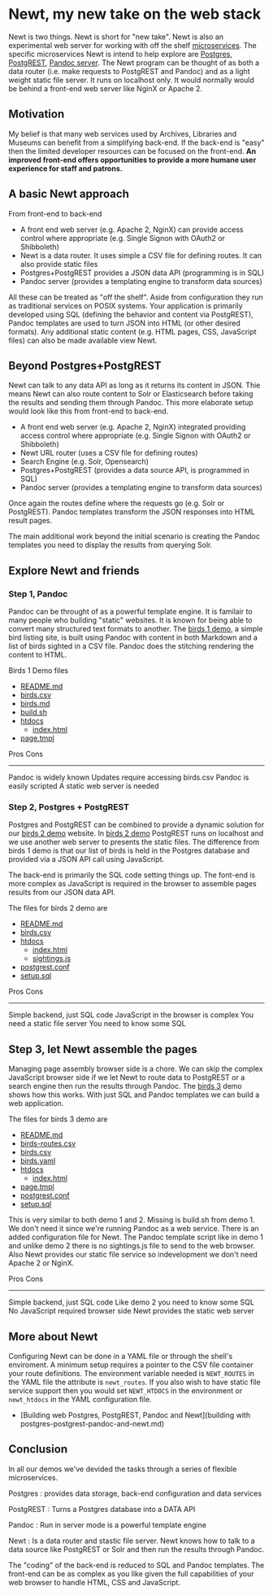 
# Newt, my new take on the web stack

Newt is two things. Newt is short for "new take". Newt is also an experimental web server for working with off the shelf [microservices](https://en.wikipedia.org/wiki/Microservices). The specific microservices Newt is intend to help explore are [Postgres](https://postgresql.org), [PostgREST](https://postgrest.org), [Pandoc server](https://pandoc.org). The Newt program can be thought of as both a data router (i.e. make requests to PostgREST and Pandoc) and as a light weight static file server. It runs on localhost only. It would normally would be behind a front-end web server like NginX or Apache 2.


## Motivation

My belief is that many web services used by Archives, Libraries and Museums can benefit from a simplifying back-end. If the back-end is "easy" then the limited developer resources can be focused on the front-end. **An improved front-end offers opportunities to provide a more humane user experience for staff and patrons.**

## A basic Newt approach

From front-end to back-end

- A front end web server (e.g. Apache 2, NginX) can provide access control where appropriate (e.g. Single Signon with OAuth2 or Shibboleth)
- Newt is a data router. It uses simple a CSV file for defining routes. It can also provide static files
- Postgres+PostgREST provides a JSON data API (programming is in SQL)
- Pandoc server (provides a templating engine to transform data sources)

All these can be treated as "off the shelf". Aside from configuration they run as traditional services on POSIX systems.  Your application is primarily developed using SQL (defining the behavior and content via PostgREST), Pandoc templates are used to turn JSON into HTML (or other desired formats). Any additional static content (e.g. HTML pages, CSS, JavaScript files) can also be made available view Newt.

## Beyond Postgres+PostgREST

Newt can talk to any data API as long as it returns its content in JSON. Thie means Newt can also route content to Solr or Elasticsearch before taking the results and sending them through Pandoc. This more elaborate setup would look like this from front-end to back-end.

- A front end web server (e.g. Apache 2, NginX) integrated providing access control where appropriate (e.g. Single Signon with OAuth2 or Shibboleth)
- Newt URL router (uses a CSV file for defining routes)
- Search Engine (e.g. Solr, Opensearch)
- Postgres+PostgREST (provides a data source API, is programmed in SQL)
- Pandoc server (provides a templating engine to transform data sources)

Once again the routes define where the requests go (e.g. Solr or PostgREST). Pandoc templates transform the JSON responses into HTML result pages.

The main additional work beyond the initial scenario is creating the Pandoc templates you need to display the results from querying Solr.


## Explore Newt and friends

### Step 1, Pandoc

Pandoc can be throught of as a powerful template engine. It is familair to many people who building "static" websites. It is known for being able to convert many structured text formats to another. The [birds 1 demo](birds1/), a simple bird listing site,  is built using Pandoc with content in both Markdown and a list of birds sighted in a CSV file. Pandoc does the stitching rendering the content to HTML.

Birds 1 Demo files

- [README.md](birds1/README.md)
- [birds.csv](birds1/birds.csv)
- [birds.md](birds1/birds.md)
- [build.sh](birds1/build.sh) 
- [htdocs](birds1/htdocs)
    - [index.html](birds1/htdocs/index.html)
- [page.tmpl](birds1/page.tmpl)

Pros                             Cons
-------------------------------- -----------------------------------
Pandoc is widely known           Updates require accessing birds.csv
Pandoc is easily scripted        A static web server is needed

### Step 2, Postgres + PostgREST

Postgres and PostgREST can be combined to provide a dynamic solution for our [birds 2 demo](birds2/) website. In [birds 2 demo](birds2/) PostgREST runs on localhost and we use another web server to presents the static files. The difference from birds 1 demo is that our list of birds is held in the Postgres database and provided via a JSON API call using JavaScript.

The back-end is primarily the SQL code setting things up. The font-end is more complex as JavaScript is required in the browser to assemble pages results from our JSON data API.

The files for birds 2 demo are

- [README.md](birds2/README.md)
- [birds.csv](birds2/birds.csv)
- [htdocs](birds2/htdocs/)
    - [index.html](birds2/htdocs/index.html)
    - [sightings.js](birds2/htdocs/sightings.js)
- [postgrest.conf](birds2/postgrest.conf)
- [setup.sql](birds2/setup.sql)


Pros                             Cons
-------------------------------- ------------------------------------
Simple backend, just SQL code    JavaScript in the browser is complex
                                 You need a static file server
                                 You need to know some SQL


## Step 3, let Newt assemble the pages

Managing page assembly browser side is a chore. We can skip the complex JavaScript browser side if we let Newt to route data to PostgREST or a search engine then run the results through Pandoc. The [birds 3](birds3/) demo shows how this works. With just SQL and Pandoc templates we can build a web application.

The files for birds 3 demo are

- [README.md](birds3/README.md)
- [birds-routes.csv](birds3/birds-routes.csv)
- [birds.csv](birds3/birds.csv)
- [birds.yaml](birds3/birds.yaml)
- [htdocs](birds3/htdocs/)
    - [index.html](birds3/htdocs/index.html)
- [page.tmpl](birds3/page.tmpl)
- [postgrest.conf](birds3/postgrest.conf)
- [setup.sql](birds3/setup.sql)

This is very similar to both demo 1 and 2. Missing is build.sh from
demo 1. We don't need it since we're running Pandoc as a web service.
There is an added configuration file for Newt. The Pandoc template
script like in demo 1 and unlike demo 2 there is no sightings.js file to
send to the web browser. Also Newt provides our static file service so indevelopment we don't need Apache 2 or NginX.

Pros                                 Cons
-----------------------------------  ------------------------------------
Simple backend, just SQL code        Like demo 2 you need to know some SQL
No JavaScript required browser side
Newt provides the static web server

## More about Newt

Configuring Newt can be done in a YAML file or through the shell's enviroment. A minimum setup requires a pointer to the CSV file container your route definitions. The environment variable needed is `NEWT_ROUTES` in the YAML file the attribute is `newt_routes`. If you also wish to have static file service support then you would set `NEWT_HTDOCS` in the environment or `newt_htdocs` in the YAML configuration file. 

- [Building web Postgres, PostgREST, Pandoc and Newt](building with postgres-postgrest-pandoc-and-newt.md)

## Conclusion

In all our demos we've devided the tasks through a series of flexible microservices.

Postgres
: provides data storage, back-end configuration and data services

PostgREST
: Turns a Postgres database into a DATA API

Pandoc
: Run in server mode is a powerful template engine

Newt
: Is a data router and stastic file server. Newt knows how to talk to a data source like PostgREST or Solr and then run the results through Pandoc.

The "coding" of the back-end is reduced to SQL and Pandoc templates. The front-end can be as complex as you like given the full capabilities of your web browser to handle HTML, CSS and JavaScript.

